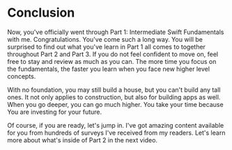 # Conclusion
Now, you've officially went through Part 1: Intermediate Swift Fundamentals with me. Congratulations. You've come such a long way. You will be surprised to find out what you've learn in Part 1 all comes to together throughout Part 2 and Part 3. If you do not feel confident to move on, feel free to stay and review as much as you can. The more time you focus on the fundamentals, the faster you learn when you face new higher level concepts.

With no foundation, you may still build a house, but you can't build any tall ones. It not only applies to construction, but also for building apps as well. When you go deeper, you can go much higher. You take your time because You are investing for your future.

Of course, if you are ready, let's jump in. I've got amazing content available for you from hundreds of surveys I've received from my readers. Let's learn more about what's inside of Part 2 in the next video.
